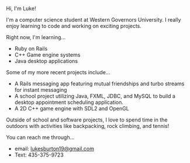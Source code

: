 Hi, I'm Luke!

I'm a computer science student at Western Governors University. I really enjoy learning to code and working on exciting projects.


Right now, I'm learning...
- Ruby on Rails 
- C++ Game engine systems
- Java desktop applications

Some of my more recent projects include...
- A Rails messaging app featuring mutual friendships and turbo streams for instant messaging
- A school project utilizing Java, FXML, JDBC, and MySQL to build a desktop appointment scheduling application.
- A 2D C++ game engine with SDL2 and OpenGL

Outside of school and software projects, I love to spend time in the outdoors with activities like backpacking, rock climbing, and tennis!

You can reach me through...
- email: lukesburton19@gmail.com
- Text: 435-375-9723
